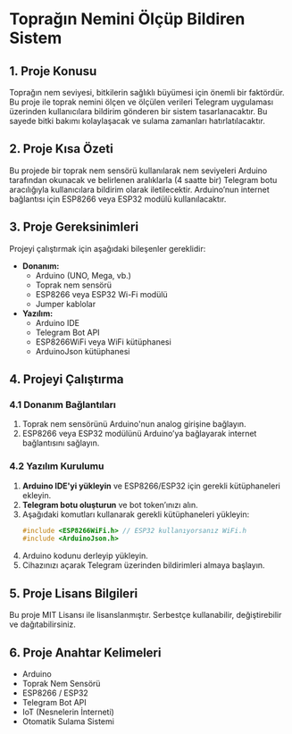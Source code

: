 # Toprağın Nemini Ölçüp Bildiren Sistem

## 1. Proje Konusu
Toprağın nem seviyesi, bitkilerin sağlıklı büyümesi için önemli bir faktördür. Bu proje ile toprak nemini ölçen ve ölçülen verileri Telegram uygulaması üzerinden kullanıcılara bildirim gönderen bir sistem tasarlanacaktır. Bu sayede bitki bakımı kolaylaşacak ve sulama zamanları hatırlatılacaktır.

## 2. Proje Kısa Özeti
Bu projede bir toprak nem sensörü kullanılarak nem seviyeleri Arduino tarafından okunacak ve belirlenen aralıklarla (4 saatte bir) Telegram botu aracılığıyla kullanıcılara bildirim olarak iletilecektir. Arduino’nun internet bağlantısı için ESP8266 veya ESP32 modülü kullanılacaktır.

## 3. Proje Gereksinimleri
Projeyi çalıştırmak için aşağıdaki bileşenler gereklidir:
- **Donanım:**
  - Arduino (UNO, Mega, vb.)
  - Toprak nem sensörü
  - ESP8266 veya ESP32 Wi-Fi modülü
  - Jumper kablolar
- **Yazılım:**
  - Arduino IDE
  - Telegram Bot API
  - ESP8266WiFi veya WiFi kütüphanesi
  - ArduinoJson kütüphanesi

## 4. Projeyi Çalıştırma
### 4.1 Donanım Bağlantıları
1. Toprak nem sensörünü Arduino'nun analog girişine bağlayın.
2. ESP8266 veya ESP32 modülünü Arduino’ya bağlayarak internet bağlantısını sağlayın.

### 4.2 Yazılım Kurulumu
1. **Arduino IDE'yi yükleyin** ve ESP8266/ESP32 için gerekli kütüphaneleri ekleyin.
2. **Telegram botu oluşturun** ve bot token’ınızı alın.
3. Aşağıdaki komutları kullanarak gerekli kütüphaneleri yükleyin:
   ```cpp
   #include <ESP8266WiFi.h> // ESP32 kullanıyorsanız WiFi.h
   #include <ArduinoJson.h>
   ```
4. Arduino kodunu derleyip yükleyin.
5. Cihazınızı açarak Telegram üzerinden bildirimleri almaya başlayın.

## 5. Proje Lisans Bilgileri
Bu proje MIT Lisansı ile lisanslanmıştır. Serbestçe kullanabilir, değiştirebilir ve dağıtabilirsiniz.

## 6. Proje Anahtar Kelimeleri
- Arduino
- Toprak Nem Sensörü
- ESP8266 / ESP32
- Telegram Bot API
- IoT (Nesnelerin İnterneti)
- Otomatik Sulama Sistemi

